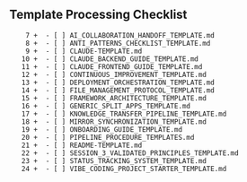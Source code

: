 ## Template Processing Checklist
        7 +  - [ ] AI_COLLABORATION_HANDOFF_TEMPLATE.md
        8 +  - [ ] ANTI_PATTERNS_CHECKLIST_TEMPLATE.md
        9 +  - [ ] CLAUDE-TEMPLATE.md
       10 +  - [ ] CLAUDE_BACKEND_GUIDE_TEMPLATE.md
       11 +  - [ ] CLAUDE_FRONTEND_GUIDE_TEMPLATE.md
       12 +  - [ ] CONTINUOUS_IMPROVEMENT_TEMPLATE.md
       13 +  - [ ] DEPLOYMENT_ORCHESTRATION_TEMPLATE.md
       14 +  - [ ] FILE_MANAGEMENT_PROTOCOL_TEMPLATE.md
       15 +  - [ ] FRAMEWORK_ARCHITECTURE_TEMPLATE.md
       16 +  - [ ] GENERIC_SPLIT_APPS_TEMPLATE.md
       17 +  - [ ] KNOWLEDGE_TRANSFER_PIPELINE_TEMPLATE.md
       18 +  - [ ] MIRROR_SYNCHRONIZATION_TEMPLATE.md
       19 +  - [ ] ONBOARDING_GUIDE_TEMPLATE.md
       20 +  - [ ] PIPELINE_PROCEDURE_TEMPLATES.md
       21 +  - [ ] README-TEMPLATE.md
       22 +  - [ ] SESSION_3_VALIDATED_PRINCIPLES_TEMPLATE.md
       23 +  - [ ] STATUS_TRACKING_SYSTEM_TEMPLATE.md
       24 +  - [ ] VIBE_CODING_PROJECT_STARTER_TEMPLATE.md